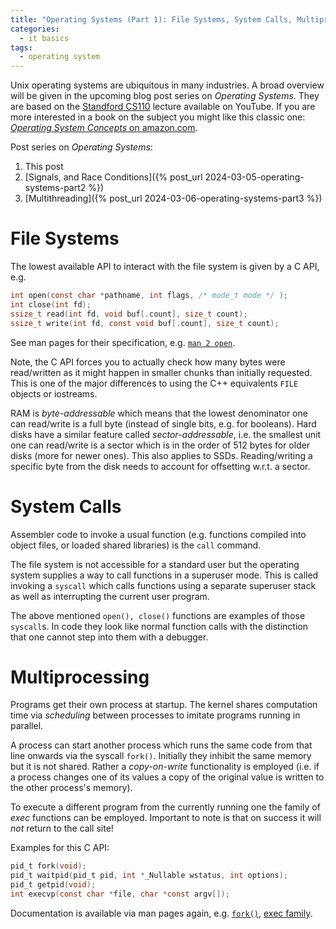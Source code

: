 ```yaml
---
title: "Operating Systems (Part 1): File Systems, System Calls, Multiprocessing"
categories:
  - it basics
tags:
  - operating system
---
```


Unix operating systems are ubiquitous in many industries.
A broad overview will be given in the upcoming blog post series on _Operating Systems_.
They are based on the [Standford CS110](https://youtube.com/playlist?list=PLai-xIlqf4JmTNR9aPCwIAOySs1GOm8sQ&si=5yMCDFm-_ED82Yae) lecture available on YouTube.
If you are more interested in a book on the subject you might like this classic one: [_Operating System Concepts_ on amazon.com](https://www.amazon.com/Operating-System-Concepts-Abraham-Silberschatz/dp/1118112733).

Post series on _Operating Systems_:
1. This post
2. [Signals, and Race Conditions]({% post_url 2024-03-05-operating-systems-part2 %})
3. [Multithreading]({% post_url 2024-03-06-operating-systems-part3 %})

# File Systems

The lowest available API to interact with the file system is given by a C API, e.g.
```c
int open(const char *pathname, int flags, /* mode_t mode */ );
int close(int fd);
ssize_t read(int fd, void buf[.count], size_t count);
ssize_t write(int fd, const void buf[.count], size_t count);
```
See man pages for their specification, e.g. [`man 2 open`](https://www.man7.org/linux/man-pages/man2/open.2.html).

Note, the C API forces you to actually check how many bytes were read/written as it might happen in smaller chunks than initially requested.
This is one of the major differences to using the C++ equivalents `FILE` objects or iostreams.

RAM is _byte-addressable_ which means that the lowest denominator one can read/write is a full byte (instead of single bits, e.g. for booleans).
Hard disks have a similar feature called _sector-addressable_, i.e. the smallest unit one can read/write is a sector which is in the order of 512 bytes for older disks (more for newer ones).
This also applies to SSDs.
Reading/writing a specific byte from the disk needs to account for offsetting w.r.t. a sector.

# System Calls

Assembler code to invoke a usual function (e.g. functions compiled into object files, or loaded shared libraries) is the `call` command.

The file system is not accessible for a standard user but the operating system supplies a way to call functions in a superuser mode.
This is called invoking a `syscall` which calls functions using a separate superuser stack as well as interrupting the current user program.

The above mentioned `open(), close()` functions are examples of those `syscall`s.
In code they look like normal function calls with the distinction that one cannot step into them with a debugger.

# Multiprocessing

Programs get their own process at startup.
The kernel shares computation time via _scheduling_ between processes to imitate programs running in parallel.

A process can start another process which runs the same code from that line onwards via the syscall `fork()`.
Initially they inhibit the same memory but it is not shared.
Rather a _copy-on-write_ functionality is employed (i.e. if a process changes one of its values a copy of the original value is written to the other process's memory).

To execute a different program from the currently running one the family of _exec_ functions can be employed.
Important to note is that on success it will _not_ return to the call site!

Examples for this C API:
```c
pid_t fork(void);
pid_t waitpid(pid_t pid, int *_Nullable wstatus, int options);
pid_t getpid(void);
int execvp(const char *file, char *const argv[]);
```
Documentation is available via man pages again, e.g. [`fork()`](https://www.man7.org/linux/man-pages/man2/fork.2.html), [exec family](https://www.man7.org/linux/man-pages/man3/exec.3.html).


